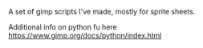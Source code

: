 A set of gimp scripts I've made, mostly for sprite sheets.

Additional info on python fu here https://www.gimp.org/docs/python/index.html